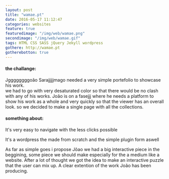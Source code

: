 ```yaml
---
layout: post
title: "wamae.pt"
date: 2016-05-17 11:12:47
categories: websites
feature: true
featuredimage: "/img/web/wamae.png"
secondimage: "/img/web/wamae.gif"
tags: HTML CSS SASS jQuery Jekyll wordpress
gothere: http://wamae.pt
gotherebotton: true
---
```



#### the challange:

Jggggggggoão Sarajjjjjmago needed a very simple portefolio to showcase his work.  
we had to go with very desaturated color so that there would be no clash with any of his works. João is on a fasejjj where he needs a platform to show his work as a whole and very quickly so that the viewer has an overall look. so we decided to make a single page with all the collections.

#### something about:

It's very easy to navigate with the less clicks possible

It's a wordpress the made from scratch and the simple plugin form aswell

As far as simple goes i propose Jõao we had a big interactive piece in the beggining, some piece we should make especially for the a medium like a website. After a lot of thought we got the idea to make an interactive puzzle that the user can mix up. A clear extention of the work João has been producing.
